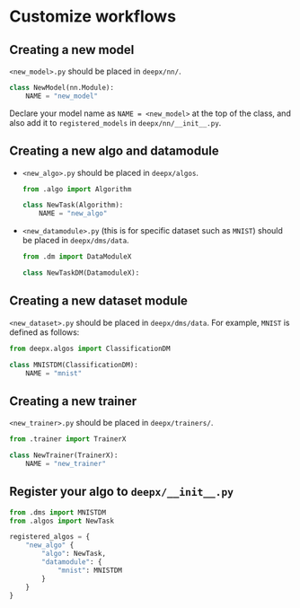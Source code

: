 # Customize workflows

## Creating a new model

`<new_model>.py` should be placed in `deepx/nn/`.

```python
class NewModel(nn.Module):
    NAME = "new_model"
```

Declare your model name as `NAME = <new_model>` at the top of the class, and also add it to `registered_models` in `deepx/nn/__init__.py`.

## Creating a new algo and datamodule

- `<new_algo>.py` should be placed in `deepx/algos`.

    ```python
    from .algo import Algorithm

    class NewTask(Algorithm):
        NAME = "new_algo"
    ```

- `<new_datamodule>.py` (this is for specific dataset such as `MNIST`) should be placed in `deepx/dms/data`.

    ```python
    from .dm import DataModuleX

    class NewTaskDM(DatamoduleX):
    ```

## Creating a new dataset module

`<new_dataset>.py` should be placed in `deepx/dms/data`. For example, `MNIST` is defined as follows:

```python
from deepx.algos import ClassificationDM

class MNISTDM(ClassificationDM):
    NAME = "mnist"
```

## Creating a new trainer

`<new_trainer>.py` should be placed in `deepx/trainers/`.

```python
from .trainer import TrainerX

class NewTrainer(TrainerX):
    NAME = "new_trainer"
```

## Register your algo to `deepx/__init__.py`

```python
from .dms import MNISTDM
from .algos import NewTask

registered_algos = {
    "new_algo" {
        "algo": NewTask,
        "datamodule": {
            "mnist": MNISTDM
        }
    }
}
```
